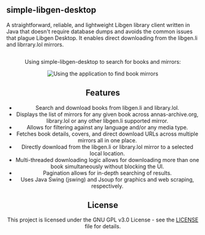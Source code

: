 ## simple-libgen-desktop

A straightforward, reliable, and lightweight Libgen library client written in Java that doesn't require database dumps and avoids the common issues that plague Libgen Desktop. It enables direct downloading from the libgen.li and librrary.lol mirrors.

<div style="text-align: center;">
  <div style="display: inline-block;">
    <p>Using simple-libgen-desktop to search for books and mirrors:</p>
      <img src="https://raw.githubusercontent.com/JakeTurner616/simple-libgen-desktop/main/docs/libgendemo200percentspeed.gif" alt="Using the application to find book mirrors">
  </div>

## Features

- Search and download books from libgen.li and library.lol.
- Displays the list of mirrors for any given book across annas-archive.org, library.lol or any other libgen.li supported mirror.
- Allows for filtering against any language and/or any media type.
- Fetches book details, covers, and direct download URLs across multiple mirrors all in one place.
- Directly download from the libgen.li or library.lol mirror to a selected local location.
- Multi-threaded downloading logic allows for downloading more than one book simultaneously without blocking the UI.
- Pagination allows for in-depth searching of results.
- Uses Java Swing (jswing) and Jsoup for graphics and web scraping, respectively.

## License

This project is licensed under the GNU GPL v3.0 License - see the [LICENSE](https://github.com/JakeTurner616/simple-libgen-desktop/blob/main/LICENSE) file for details.

